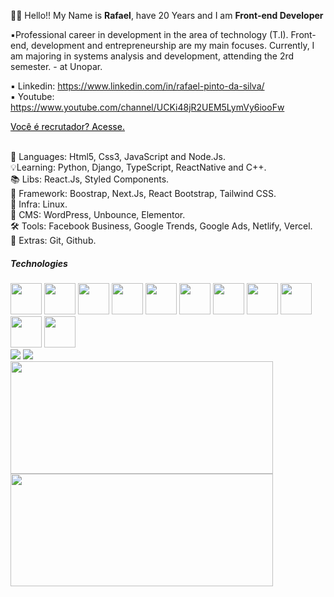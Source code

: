 👋🏻 Hello!! My Name is **Rafael**, have 20 Years and I am **Front-end Developer**

▪️Professional career in development in the area of technology (T.I). Front-end, development and entrepreneurship are my main focuses. Currently, I am majoring in systems analysis and development, attending the 2rd semester. - at Unopar.

▪️ Linkedin: <a href="https://www.linkedin.com/in/rafael-pinto-da-silva/" style="color:black"> 
  https://www.linkedin.com/in/rafael-pinto-da-silva/
  </a>
  </br>
▪️ Youtube: <a href="https://www.youtube.com/channel/UCKi48jR2UEM5LymVy6iooFw" style="color:black"> 
https://www.youtube.com/channel/UCKi48jR2UEM5LymVy6iooFw  </a>
  
 
<div>
  <a href="https://rafael-doctom.github.io/toRecruiter/" style="color:black"> Você é recrutador? Acesse. 
  </a>
</div>
<br/> 

📌 Languages: Html5, Css3, JavaScript and Node.Js.
<br/> 
💡Learning: Python, Django, TypeScript, ReactNative and C++.
<br/> 
📚 Libs: React.Js, Styled Components.
<br/> 
💾 Framework: Boostrap, Next.Js, React Bootstrap, Tailwind CSS.
<br/> 
🔌 Infra: Linux.
<br/> 
🔧 CMS: WordPress, Unbounce, Elementor.
<br/> 
🛠️ Tools: Facebook Business, Google Trends, Google Ads, Netlify, Vercel.
<br/> 
🎁 Extras: Git, Github.

<div class="tech"> 
 <h5>Technologies</h5>  
</div>
<div class="image">
    <img src="https://cdn-icons-png.flaticon.com/512/919/919827.png" width:"50px" height="50px"/>
    <img src="https://logospng.org/download/css-3/logo-css-3-768.png" width:"50px" height="50px"/>
   <img src="https://upload.wikimedia.org/wikipedia/commons/thumb/9/99/Unofficial_JavaScript_logo_2.svg/2048px-Unofficial_JavaScript_logo_2.svg.png" width:"50px" height="50px"/>
   <img src="https://user-images.githubusercontent.com/57225298/137393344-697106d2-7eca-4109-98f9-613a179d842c.png" width:"50px" height="50px"/>
   <img src="https://user-images.githubusercontent.com/57225298/137393792-5fe41289-4622-4b42-bef7-79360c437f04.png" width:"50px" height="50px"/>
   <img src="https://user-images.githubusercontent.com/57225298/137394014-4c7b2869-a8bf-467d-b055-3e48d4e4b7a3.png" width:"50px" height="50px"/>
   <img src="https://git-scm.com/images/logos/downloads/Git-Icon-1788C.png" width:"50px" height="50px"/>
   <img src="https://upload.wikimedia.org/wikipedia/commons/thumb/c/c3/Python-logo-notext.svg/1200px-Python-logo-notext.svg.png" width:"50px" height="50px"/>
   <img src="https://tailwindcss.com/_next/static/media/social-square.b622e290e82093c36cca57092ffe494f.jpg" width:"50px" height="50px"/>
   <img src="https://fei.edu.br/~gwachs/disciplinas/CC4670/slides/Aula05/slides/images/react_native_logo.png" width:"50px" height="50px"/>
   <img src="https://devtools.com.br/blog/wp-content/uploads/2013/06/MySQL-Logo.wine_.png" width:"50px" height="50px"/>
 </div>

<div>
 <a href="https://www.linkedin.com/in/rafael-pinto-da-silva/" alt="Linkedin">
  <img src="https://img.shields.io/badge/-Linkedin-0e76a8?style=flat-square&logo=Linkedin&logoColor=white&link=https://www.linkedin.com/in/rafael-pinto-da-silva/" /></a> <a href="https://api.whatsapp.com/send?phone=5515996563234" alt="WhatsApp">
  <img src="https://img.shields.io/badge/-WhatsApp-25d366?style=flat-square&labelColor=25d366&logo=whatsapp&logoColor=white&link=https://api.whatsapp.com/send?phone=5515996563234"/></a>
  </div>

 
<div>
  <img height="180em" width="420em" src="https://github-readme-stats.vercel.app/api?username=Rafael-doctom&show_icons=true&theme=dark&include_all_commits=true&count_private=true"/>
  <img height="180em" width="420em"src="https://github-readme-stats.vercel.app/api/top-langs/?username=Rafael-doctom&layout=compact&langs_count=7&theme=dark"/>
</div>

  





